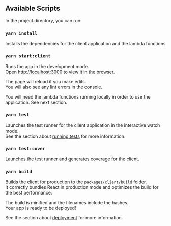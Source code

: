 ## Available Scripts

In the project directory, you can run:

### `yarn install`

Installs the dependencies for the client application and the lambda functions

### `yarn start:client`

Runs the app in the development mode.<br />
Open [http://localhost:3000](http://localhost:3000) to view it in the browser.

The page will reload if you make edits.<br />
You will also see any lint errors in the console.

You will need the lambda functions running locally in order to use the application. See next section.

### `yarn test`

Launches the test runner for the client application in the interactive watch mode.<br />
See the section about [running tests](https://facebook.github.io/create-react-app/docs/running-tests) for more information.

### `yarn test:cover`

Launches the test runner and generates coverage for the client.

### `yarn build`

Builds the client for production to the `packages/client/build` folder.<br />
It correctly bundles React in production mode and optimizes the build for the best performance.

The build is minified and the filenames include the hashes.<br />
Your app is ready to be deployed!

See the section about [deployment](https://facebook.github.io/create-react-app/docs/deployment) for more information.


